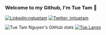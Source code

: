 ### Welcome to my Github, I'm Tue Tam 👋

[![Linkedin:ngtuetam](https://img.shields.io/badge/-ngtuetam-blue?style=flat-square&logo=Linkedin&logoColor=white&link=https://www.linkedin.com/in/ngtuetam/)](https://www.linkedin.com/in/ngtuetam/) 
[![Twitter: imtuetam](https://img.shields.io/twitter/follow/imtuetam?style=social)](https://twitter.com/imtuetam)

<!--
**ngtuetam/ngtuetam** is a ✨ _special_ ✨ repository because its `README.md` (this file) appears on your GitHub profile.

Here are some ideas to get you started:

- 🔭 I’m currently working on ...
- 🌱 I’m currently learning ...
- 👯 I’m looking to collaborate on ...
- 🤔 I’m looking for help with ...
- 💬 Ask me about ...
- 📫 How to reach me: ...
- 😄 Pronouns: ...
- ⚡ Fun fact: ...
-->
![Tue Tam Nguyen's GitHub stats](https://github-readme-stats.vercel.app/api?username=ngtuetam&count_private=true&theme=react&show_icons=true)     [![Top Langs](https://github-readme-stats.vercel.app/api/top-langs/?username=ngtuetam&layout=compact&theme=react)](https://github.com/ngtuetam/github-readme-stats)






